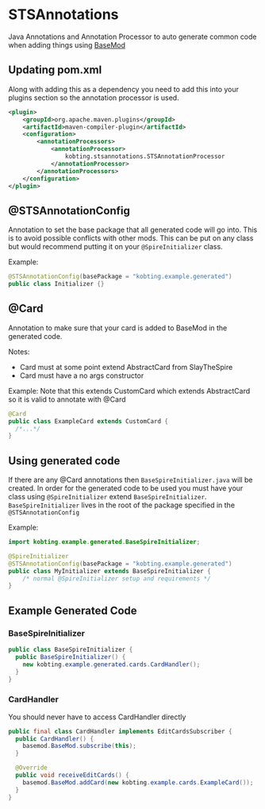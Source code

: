 # STSAnnotations

Java Annotations and Annotation Processor to auto generate common code when adding things using [BaseMod](https://github.com/daviscook477/BaseMod)

## Updating pom.xml
Along with adding this as a dependency you need to add this into your plugins section so the annotation processor is used.
```xml
<plugin>
    <groupId>org.apache.maven.plugins</groupId>
    <artifactId>maven-compiler-plugin</artifactId>
    <configuration>
        <annotationProcessors>
            <annotationProcessor>
                kobting.stsannotations.STSAnnotationProcessor
            </annotationProcessor>
        </annotationProcessors>
    </configuration>
</plugin>
```

## @STSAnnotationConfig
Annotation to set the base package that all generated code will go into. This is to avoid possible conflicts with other mods. This can be put on any class but would recommend putting it on your `@SpireInitializer` class.

Example:
```java
@STSAnnotationConfig(basePackage = "kobting.example.generated")
public class Initializer {}
```

## @Card
Annotation to make sure that your card is added to BaseMod in the generated code.

Notes:
 - Card must at some point extend AbstractCard from SlayTheSpire
 - Card must have a no args constructor
 
Example:
Note that this extends CustomCard which extends AbstractCard so it is valid to annotate with @Card
```java
@Card
public class ExampleCard extends CustomCard {
  /*...*/
}
```

## Using generated code
If there are any @Card annotations then `BaseSpireInitializer.java` will be created. In order for the generated code to be used you must have your class using `@SpireInitializer` extend `BaseSpireInitializer`.
`BaseSpireInitializer` lives in the root of the package specified in the `@STSAnnotationConfig`

Example:
```java
import kobting.example.generated.BaseSpireInitializer;

@SpireInitializer
@STSAnnotationConfig(basePackage = "kobting.example.generated")
public class MyInitializer extends BaseSpireInitializer {
    /* normal @SpireInitializer setup and requirements */
}

```

## Example Generated Code
### BaseSpireInitializer
```java
public class BaseSpireInitializer {
  public BaseSpireInitializer() {
    new kobting.example.generated.cards.CardHandler();
  }
}
```
### CardHandler
You should never have to access CardHandler directly
```java
public final class CardHandler implements EditCardsSubscriber {
  public CardHandler() {
    basemod.BaseMod.subscribe(this);
  }

  @Override
  public void receiveEditCards() {
    basemod.BaseMod.addCard(new kobting.example.cards.ExampleCard());
  }
}
```


